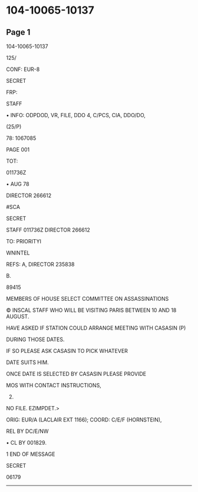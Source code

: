 # 104-10065-10137

## Page 1

104-10065-10137

125/

CONF: EUR-8

SECRET

FRP:

STAFF

• INFO: ODPDOD, VR, FILE, DDO 4, C/PCS, CIA, DDO/DO,

(25/P)

78: 1067085

PAGE 001

TOT:

011736Z

• AUG 78

DIRECTOR 266612

#SCA

SECRET

STAFF 011736Z DIRECTOR 266612

TO: PRIORITYI

WNINTEL

REFS: A, DIRECTOR 235838

B.

89415

MEMBERS OF HOUSE SELECT COMMITTEE ON ASSASSINATIONS

© INSCAL STAFF WHO WILL BE VISITING PARIS BETWEEN 10 AND 18 AUGUST.

HAVE ASKED IF STATION COULD ARRANGE MEETING WITH CASASIN (P)

DURING THOSE DATES.

IF SO PLEASE ASK CASASIN TO PICK WHATEVER

DATE SUITS HIM.

ONCE DATE IS SELECTED BY CASASIN PLEASE PROVIDE

MOS WITH CONTACT INSTRUCTIONS,

2.

NO FILE. EZIMPDET.>

ORIG: EUR/A (LACLAIR EXT 1166); COORD: C/E/F (HORNSTEIN),

REL BY DC/E/NW

• CL BY 001829.

1 END OF MESSAGE

SECRET

06179

---

